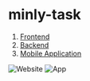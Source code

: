 # minly-task

1) [Frontend](https://github.com/Mariam22-hub/minly-task/tree/frontend)
2) [Backend](https://github.com/Mariam22-hub/minly-task/tree/back-end)
3) [Mobile Application](https://github.com/Mariam22-hub/minly-task/tree/app)

 ![Website](https://i.postimg.cc/ZKTLBgw9/Screenshot-84.pnghttps://postimg.cc/XXz5t2S3)
 ![App](https://i.postimg.cc/7h4nNQDW/app.jpg)
